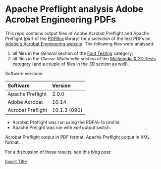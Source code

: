 # Apache Preflight analysis Adobe Acrobat Engineering PDFs


This repo contains output files of Adobe Acrobat Preflight and Apache Preflight (part of the [PDFBox](http://pdfbox.apache.org/) library) for a selection of the test PDFs on [Adobe's Acrobat Engineering website](http://acroeng.adobe.com/wp/). The following files were analysed:

1. all files in the *General* section of the [Font Testing](http://acroeng.adobe.com/wp/?page_id=101) category;
2. all files in the *Classic Multimedia* section of the [Multimedia & 3D Tests](http://acroeng.adobe.com/wp/?page_id=61) category (and a couple of files in the *3D* section as well).

Software versions: 

|Software|Version|
|:---|:---|
|Apache Preflight|2.0.0|
|Adobe Acrobat|10.14|
|Acrobat Preflight|10.1.3 (090)|

* Acrobat Preflight was run using the PDF/A-1b profile
* Apache Prelight was run with *xml* output switch.

Acrobat Preflight output in PDF format; Apache Preflight output in XML format. 

For a discussion of these results, see this blog post:

[Insert Title](http://www.openplanetsfoundation.org/blogs/2013-07-24-modify-this-link)


